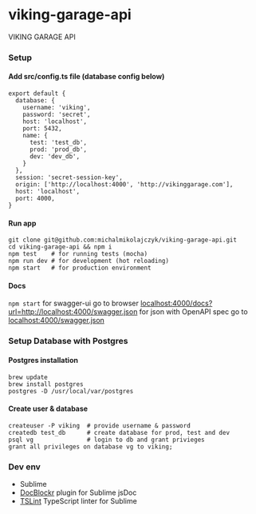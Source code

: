 # viking-garage-api
VIKING GARAGE API

### Setup
#### Add src/config.ts file (database config below)
```
export default {
  database: {
    username: 'viking',
    password: 'secret',
    host: 'localhost',
    port: 5432,
    name: {
      test: 'test_db',
      prod: 'prod_db',
      dev: 'dev_db',
    }
  },
  session: 'secret-session-key',
  origin: ['http://localhost:4000', 'http://vikinggarage.com'],
  host: 'localhost',
  port: 4000,
}
```
#### Run app
```
git clone git@github.com:michalmikolajczyk/viking-garage-api.git
cd viking-garage-api && npm i
npm test    # for running tests (mocha)
npm run dev # for development (hot reloading)
npm start   # for production environment
```
#### Docs
`npm start`
for swagger-ui go to browser [localhost:4000/docs?url=http://localhost:4000/swagger.json](http://localhost:4000/docs?url=http://localhost:4000/swagger.json)
for json with OpenAPI spec go to [localhost:4000/swagger.json](http://localhost:4000/swagger.json)

### Setup Database with Postgres
#### Postgres installation
```
brew update
brew install postgres
postgres -D /usr/local/var/postgres
```
#### Create user & database
```
createuser -P viking  # provide username & password
createdb test_db      # create database for prod, test and dev
psql vg               # login to db and grant privieges
grant all privileges on database vg to viking;
```

### Dev env
- Sublime
- [DocBlockr](https://github.com/spadgos/sublime-jsdocs) plugin for Sublime jsDoc
- [TSLint](https://github.com/lavrton/SublimeLinter-contrib-tslint) TypeScript linter for Sublime
